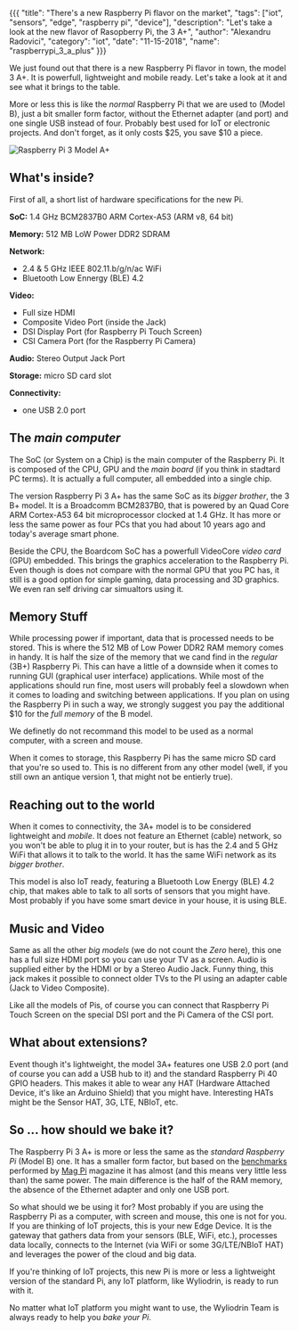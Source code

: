 {{{
  "title": "There's a new Raspberry Pi flavor on the market",
  "tags": ["iot", "sensors", "edge", "raspberry pi", "device"],
  "description": "Let's take a look at the new flavor of Rasopberry Pi, the 3 A+",
  "author": "Alexandru Radovici",
  "category": "iot",
  "date": "11-15-2018",
  "name": "raspberrypi_3_a_plus"
}}}

We just found out that there is a new Raspberry Pi flavor in town, the model 3 A+. It is powerfull, lightweight and mobile ready.
Let's take a look at it and see what it brings to the table.

More or less this is like the *normal* Raspberry Pi that we are used to (Model B), just a bit smaller form factor, without the 
Ethernet adapter (and port) and one single USB instead of four. Probably best used for IoT or electronic projects. And don't forget, 
as it only costs $25, you save $10 a piece.

<!--more-->

![Raspberry Pi 3 Model A+](/images/blog/raspberrypi_3_a_plus/raspberrypi_model_3_a_plus.jpg)

## What's inside?

First of all, a short list of hardware specifications for the new Pi.

__SoC:__ 1.4 GHz BCM2837B0 ARM Cortex-A53 (ARM v8, 64 bit)

__Memory:__ 512 MB LoW Power DDR2 SDRAM

__Network:__ 
  * 2.4 & 5 GHz IEEE 802.11.b/g/n/ac WiFi
  * Bluetooth Low Ennergy (BLE) 4.2 

__Video:__
  * Full size HDMI
  * Composite Video Port (inside the Jack)
  * DSI Display Port (for Raspberry Pi Touch Screen)
  * CSI Camera Port (for the Raspberry Pi Camera)

__Audio:__ Stereo Output Jack Port

__Storage:__ micro SD card slot

__Connectivity:__
  * one USB 2.0 port

## The *main computer*

The SoC (or System on a Chip) is the main computer of the Raspberry Pi. It is composed of the CPU, GPU and the *main board* (if you think
in stadtard PC terms). It is actually a full computer, all embedded into a single chip.

The version Raspberry Pi 3 A+ has the same SoC as its *bigger brother*, the 3 B+ model. It is a Broadcomm BCM2837B0, that is powered by an 
Quad Core ARM Cortex-A53 64 bit microprocessor clocked at 1.4 GHz. It has more or less the same power as four PCs that you had about 10 years ago and
today's average smart phone. 

Beside the CPU, the Boardcom SoC has a powerfull VideoCore *video card* (GPU) embedded. This brings the graphics 
acceleration to the Raspberry Pi. Even though is does not compare with the normal GPU that you PC has, it still is a good option for simple
gaming, data processing and 3D graphics. We even ran self driving car simualtors using it.

## Memory Stuff

While processing power if important, data that is processed needs to be stored. This is where the 512 MB of Low Power DDR2 RAM memory comes in handy.
It is half the size of the memory that we cand find in the *regular* (3B+) Raspberry Pi. This can have a little of a downside when it comes to
running GUI (graphical user interface) applications. While most of the applications should run fine, most users will probably feel a slowdown 
when it comes to loading and switching between applications. If you plan on using the Raspberry Pi in such a way, we strongly suggest you 
pay the additional $10 for the *full memory* of the B model.

We definetly do not recommand this model to be used as a normal computer, with a screen and mouse.

When it comes to storage, this Raspberry Pi has the same micro SD card that you're so used to. This is no different from any other model (well, if you
still own an antique version 1, that might not be entierly true).

## Reaching out to the world

When it comes to connectivity, the 3A+ model is to be considered lightweight and *mobile*. It does not feature an Ethernet (cable) network, so 
you won't be able to plug it in to your router, but is has the 2.4 and 5 GHz WiFi that allows it to talk to the world. It has the same WiFi network
as its *bigger brother*. 

This model is also IoT ready, featuring a Bluetooth Low Energy (BLE) 4.2 chip, that makes able to talk to all sorts of sensors that you might have.
Most probably if you have some smart device in your house, it is using BLE.

## Music and Video

Same as all the other *big models* (we do not count the *Zero* here), this one has a full size HDMI port so you can use your TV as a screen.
Audio is supplied either by the HDMI or by a Stereo Audio Jack. Funny thing, this jack makes it possible to connect older TVs to the PI using
an adapter cable (Jack to Video Composite).

Like all the models of Pis, of course you can connect that Raspberry Pi Touch Screen on the special DSI port and the Pi Camera of the CSI port.

## What about extensions?

Event though it's lightweight, the model 3A+ features one USB 2.0 port (and of course you can add a USB hub to it) and the standard Raspberry Pi
40 GPIO headers. This makes it able to wear any HAT (Hardware Attached Device, it's like an Arduino Shield) that you might have.
Interesting HATs might be the Sensor HAT, 3G, LTE, NBIoT, etc.

## So ... how should we bake it?

The Raspberry Pi 3 A+ is more or less the same as the *standard Raspberry Pi* (Model B) one. It has a smaller form factor, but based on the
[benchmarks](https://www.raspberrypi.org/magpi/raspberry-pi-specs-benchmarks/) performed by [Mag Pi](https://www.raspberrypi.org/magpi) magazine
it has almost (and this means very little less than) the same power. The main difference is the half of the RAM memory, the absence of 
the Ethernet adapter and only one USB port.

So what should we be using it for? Most probably if you are using the Raspberry Pi as a computer, with screen and mouse, this one is not for you.
If you are thinking of IoT projects, this is your new Edge Device. It is the gateway that gathers data from your sensors (BLE, WiFi, etc.), 
processes data locally, connects to the Internet (via WiFi or some 3G/LTE/NBIoT HAT) and leverages the power of the cloud and big data.

If you're thinking of IoT projects, this new Pi is more or less a lightweight version of the standard Pi, any IoT platform, like Wyliodrin, 
is ready to run with it. 

No matter what IoT platform you might want to use, the Wyliodrin Team is always ready to help you *bake your Pi*.









